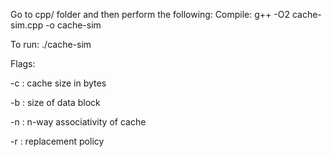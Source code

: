 
Go to cpp/ folder and then perform the following:
Compile: 
    g++ -O2 cache-sim.cpp -o cache-sim

To run: 
    ./cache-sim

Flags: 

-c : cache size in bytes

-b : size of data block

-n : n-way associativity of cache

-r : replacement policy
